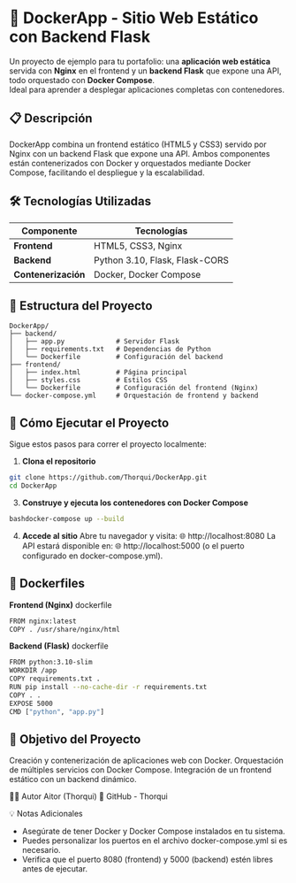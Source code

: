 # 🐳 DockerApp - Sitio Web Estático con Backend Flask

Un proyecto de ejemplo para tu portafolio: una **aplicación web estática** servida con **Nginx** en el frontend y un **backend Flask** que expone una API, todo orquestado con **Docker Compose**.  
Ideal para aprender a desplegar aplicaciones completas con contenedores.


## 📋 Descripción

DockerApp combina un frontend estático (HTML5 y CSS3) servido por Nginx con un backend Flask que expone una API. Ambos componentes están contenerizados con Docker y orquestados mediante Docker Compose, facilitando el despliegue y la escalabilidad.


## 🛠️ Tecnologías Utilizadas

| Componente       | Tecnologías                              |
|------------------|------------------------------------------|
| **Frontend**     | HTML5, CSS3, Nginx                       |
| **Backend**      | Python 3.10, Flask, Flask-CORS           |
| **Contenerización** | Docker, Docker Compose                 |


## 📂 Estructura del Proyecto

```plaintext
DockerApp/
├── backend/
│   ├── app.py             # Servidor Flask
│   ├── requirements.txt   # Dependencias de Python
│   └── Dockerfile         # Configuración del backend
├── frontend/
│   ├── index.html         # Página principal
│   ├── styles.css         # Estilos CSS
│   └── Dockerfile         # Configuración del frontend (Nginx)
└── docker-compose.yml     # Orquestación de frontend y backend
```

## 🚀 Cómo Ejecutar el Proyecto
  Sigue estos pasos para correr el proyecto localmente:

1. **Clona el repositorio**
  ```bash
  git clone https://github.com/Thorqui/DockerApp.git
  cd DockerApp
  ```

3. **Construye y ejecuta los contenedores con Docker Compose**
  ```bash
  bashdocker-compose up --build
 ```

4. **Accede al sitio**
  Abre tu navegador y visita:
  🌐 http://localhost:8080
  La API estará disponible en:
  🌐 http://localhost:5000 (o el puerto configurado en docker-compose.yml).


## 🧱 Dockerfiles
**Frontend (Nginx)**
  dockerfile
  ```bash
  FROM nginx:latest
  COPY . /usr/share/nginx/html
 ```

**Backend (Flask)**
  dockerfile
  ```bash
  FROM python:3.10-slim
  WORKDIR /app
  COPY requirements.txt .
  RUN pip install --no-cache-dir -r requirements.txt
  COPY . .
  EXPOSE 5000
  CMD ["python", "app.py"]
 ```

## 🧠 Objetivo del Proyecto
Creación y contenerización de aplicaciones web con Docker.
Orquestación de múltiples servicios con Docker Compose.
Integración de un frontend estático con un backend dinámico.


👨‍💻 Autor
Aitor (Thorqui)
🔗 GitHub - Thorqui

💡 Notas Adicionales

- Asegúrate de tener Docker y Docker Compose instalados en tu sistema.
- Puedes personalizar los puertos en el archivo docker-compose.yml si es necesario.
- Verifica que el puerto 8080 (frontend) y 5000 (backend) estén libres antes de ejecutar.
